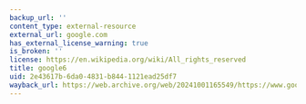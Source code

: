 ```yaml
---
backup_url: ''
content_type: external-resource
external_url: google.com
has_external_license_warning: true
is_broken: ''
license: https://en.wikipedia.org/wiki/All_rights_reserved
title: google6
uid: 2e43617b-6da0-4831-b844-1121ead25df7
wayback_url: https://web.archive.org/web/20241001165549/https://www.google.com/
---
```

